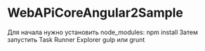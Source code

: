 # WebAPiCoreAngular2Sample
Для начала нужно установить node_modules: npm install
Затем запустить Task Runner Explorer gulp или grunt

